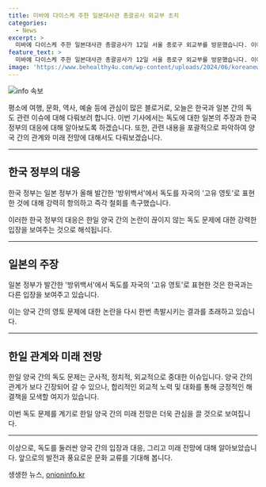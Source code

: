 ```yaml
---
title: 미바에 다이스케 주한 일본대사관 총괄공사 외교부 초치
categories:
  - News
excerpt: >
  미바에 다이스케 주한 일본대사관 총괄공사가 12일 서울 종로구 외교부를 방문했습니다. 이에 정부는 일본의 방위백서 발간으로 인해 독도 발언에 강력히 항의하고 즉각 철회를 촉구했습니다.
feature_text: >
  미바에 다이스케 주한 일본대사관 총괄공사가 12일 서울 종로구 외교부를 방문했습니다. 이에 정부는 일본의 방위백서 발간으로 인해 독도 발언에 강력히 항의하고 즉각 철회를 촉구했습니다.
image: 'https://www.behealthy4u.com/wp-content/uploads/2024/06/koreanews.jpg'
---
```


<p><img src="https://www.behealthy4u.com/wp-content/uploads/2024/06/koreanews.jpg" alt="info 속보" /></p>

<p>평소에 여행, 문화, 역사, 예술 등에 관심이 많은 블로거로, 오늘은 한국과 일본 간의 독도 관련 이슈에 대해 다뤄보려 합니다. 이번 기사에서는 독도에 대한 일본의 주장과 한국 정부의 대응에 대해 알아보도록 하겠습니다. 또한, 관련 내용을 포괄적으로 파악하여 양국 간의 관계와 미래 전망에 대해서도 다뤄보겠습니다.</p>

<hr />

<h2 data-ke-size="size26">한국 정부의 대응</h2>

<p>한국 정부는 일본 정부가 올해 발간한 '방위백서'에서 독도를 자국의 '고유 영토'로 표현한 것에 대해 강력히 항의하고 즉각 철회를 촉구했습니다. </p>

<p>이러한 한국 정부의 대응은 한일 양국 간의 논란이 끊이지 않는 독도 문제에 대한 강력한 입장을 보여주는 것으로 해석됩니다.</p>

<hr />

<h2 data-ke-size="size26">일본의 주장</h2>

<p>일본 정부가 발간한 '방위백서'에서 독도를 자국의 '고유 영토'로 표현한 것은 한국과는 다른 입장을 보여주고 있습니다. </p>

<p>이는 양국 간의 영토 문제에 대한 논란을 다시 한번 촉발시키는 결과를 초래하고 있습니다.</p>

<hr />

<h2 data-ke-size="size26">한일 관계와 미래 전망</h2>

<p>한일 양국 간의 독도 문제는 군사적, 정치적, 외교적으로 중대한 이슈입니다. 양국 간의 관계가 보다 긴장되어 갈 수 있으나, 합리적인 외교적 노력 및 대화를 통해 긍정적인 해결책을 모색할 여지가 있습니다. </p>

<p>이번 독도 문제를 계기로 한일 양국 간의 미래 전망은 더욱 관심을 끌 것으로 보여집니다.</p>

<hr />

<p>이상으로, 독도를 둘러싼 양국 간의 입장과 대응, 그리고 미래 전망에 대해 알아보았습니다. 앞으로의 발전과 풍요로운 문화 교류를 기대해 봅니다.</p>
생생한 뉴스, <a href="https://onioninfo.kr" rel="dofollow">onioninfo.kr</a>


